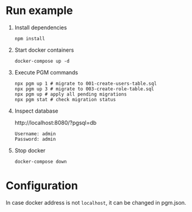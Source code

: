 # Run example

1. Install dependencies

   ```
   npm install
   ```

2. Start docker containers

   ```shell
   docker-compose up -d
   ```

3. Execute PGM commands

   ```shell
   npx pgm up 1 # migrate to 001-create-users-table.sql
   npx pgm up 3 # migrate to 003-create-role-table.sql
   npx pgm up # apply all pending migrations
   npx pgm stat # check migration status
   ```

4. Inspect database

   http://localhost:8080/?pgsql=db

   ```
   Username: admin
   Password: admin
   ```

5. Stop docker
   ```
   docker-compose down
   ```

# Configuration

In case docker address is not `localhost`, it can be changed in pgm.json.
